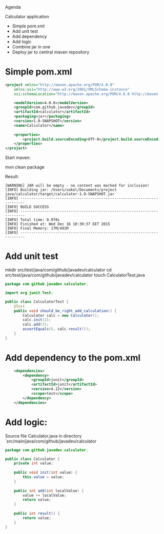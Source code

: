 Agenda

Calculator application

 - Simple pom.xml
 - Add unit test
 - Add dependency
 - Add logic
 - Combine jar in one
 - Deploy jar to central maven repository
 
Simple pom.xml
==============

```xml
<project xmlns="http://maven.apache.org/POM/4.0.0"
    xmlns:xsi="http://www.w3.org/2001/XMLSchema-instance"
    xsi:schemaLocation="http://maven.apache.org/POM/4.0.0 http://maven.apache.org/maven-v4_0_0.xsd">

    <modelVersion>4.0.0</modelVersion>
    <groupId>com.github.javadev</groupId>
    <artifactId>calculator</artifactId>
    <packaging>jar</packaging>
    <version>1.0-SNAPSHOT</version>
    <name>Calculator</name>
    
    <properties>
        <project.build.sourceEncoding>UTF-8</project.build.sourceEncoding>
    </properties>
</project>
```

Start maven:

mvn clean package

Result:
```
[WARNING] JAR will be empty - no content was marked for inclusion!
[INFO] Building jar: /Users/vakol/Documents/project java/calculator/target/calculator-1.0-SNAPSHOT.jar
[INFO] ------------------------------------------------------------------------
[INFO] BUILD SUCCESS
[INFO] ------------------------------------------------------------------------
[INFO] Total time: 0.978s
[INFO] Finished at: Wed Dec 16 10:39:37 EET 2015
[INFO] Final Memory: 17M/491M
[INFO] ------------------------------------------------------------------------
```

Add unit test
=============

mkdir src/test/java/com/github/javadev/calculator
cd src/test/java/com/github/javadev/calculator
touch CalculatorTest.java

```java
package com.github.javadev.calculator;

import org.junit.Test;

public class CalculatorTest {
    @Test
    public void should_be_right_add_calculation() {
        Calculator calc = new Calculator();
        calc.init(2);
        calc.add(3);
        assertEquals(5, calc.result());
    }
}
```

Add dependency to the pom.xml
=============================

```xml
    <dependencies>
        <dependency>
            <groupId>junit</groupId>
            <artifactId>junit</artifactId>
            <version>4.12</version>
            <scope>test</scope>
        </dependency>
    </dependencies>
```

Add logic:
==========
Source file Calculator.java in directory `src/main/java/com/github/javadev/calculator

```java
package com.github.javadev.calculator;

public class Calculator {
    private int value;
    
    public void init(int value) {
        this.value = value;
    }
    
    public int add(int localValue) {
        value += localValue;
        return value; 
    }
    
    public int result() {
        return value;
    }
}

```
